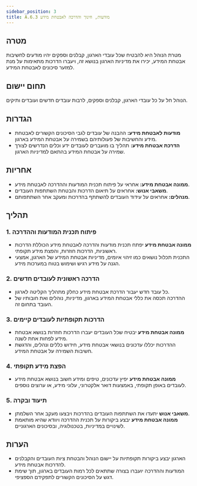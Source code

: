 ```yaml
---
sidebar_position: 3  
title: A.6.3 מודעות, חינוך והדרכה לאבטחת מידע
---
```


## מטרה
מטרת הנוהל היא להבטיח שכל עובדי הארגון, קבלנים וספקים יהיו מודעים לחשיבות אבטחת המידע, יכירו את מדיניות הארגון בנושא זה, ויעברו הדרכות מתאימות על מנת למזער סיכונים לאבטחת המידע.

## תחום יישום
הנוהל חל על כל עובדי הארגון, קבלנים וספקים, לרבות עובדים חדשים ועובדים ותיקים.

## הגדרות
- **מודעות לאבטחת מידע:** ההבנה של עובדים לגבי הסיכונים הקשורים לאבטחת מידע והחשיבות של פעולותיהם בשמירה על אבטחת המידע בארגון.
- **הדרכת אבטחת מידע:** תהליך בו מועברים לעובדים ידע וכלים הנדרשים לצורך שמירה על אבטחת המידע בהתאם למדיניות הארגון.

## אחריות
- **ממונה אבטחת מידע:** אחראי על פיתוח תכנית המודעות וההדרכה לאבטחת מידע.
- **משאבי אנוש:** אחראים על תיאום הדרכות והבטחת השתתפות העובדים.
- **מנהלים:** אחראים על עידוד העובדים להשתתף בהדרכות ומעקב אחר השתתפותם.

## תהליך

### 1. פיתוח תכנית המודעות וההדרכה
- **ממונה אבטחת מידע** יפתח תכנית מודעות והדרכה לאבטחת מידע הכוללת הדרכות ראשוניות, הדרכות חוזרות, והפצת מידע תקופתי.
- התכנית תכלול נושאים כמו זיהוי איומים, מדיניות אבטחת המידע של הארגון, אמצעי הגנה על מידע רגיש ושימוש בטוח במערכות מידע.

### 2. הדרכה ראשונית לעובדים חדשים
- כל עובד חדש יעבור הדרכת אבטחת מידע כחלק מתהליך הקליטה לארגון.
- ההדרכה תכסה את כללי אבטחת המידע בארגון, מדיניות, נוהלים ואת חובותיו של העובד בתחום זה.

### 3. הדרכות תקופתיות לעובדים קיימים
- **ממונה אבטחת מידע** יבטיח שכל העובדים יעברו הדרכות חוזרות בנושא אבטחת מידע לפחות אחת לשנה.
- ההדרכות יכללו עדכונים בנושאי אבטחת מידע, חידוש כללים ונהלים, והדגשת חשיבות השמירה על אבטחת המידע.

### 4. הפצת מידע תקופתי
- **ממונה אבטחת מידע** יפיץ עדכונים, טיפים ומידע חשוב בנושא אבטחת מידע לעובדים באופן תקופתי, באמצעות דואר אלקטרוני, עלוני מידע, או ערוצים נוספים.

### 5. תיעוד ובקרה
- **משאבי אנוש** יתעדו את השתתפות העובדים בהדרכות ויבצעו מעקב אחר השלמתן.
- **ממונה אבטחת מידע** יבצע ביקורות על תכנית ההדרכה ויוודא שהיא מותאמת לשינויים במדיניות, בטכנולוגיה, ובסיכונים הארגוניים.

## הערות
- הארגון יבצע ביקורות תקופתיות על יישום הנוהל והבטחת ציות העובדים והקבלנים להדרכות אבטחת מידע.
- המודעות וההדרכה יועברו בצורה שתתאים לכל רמות העובדים בארגון, תוך שימת דגש על הסיכונים הקשורים לתפקידם הספציפי.